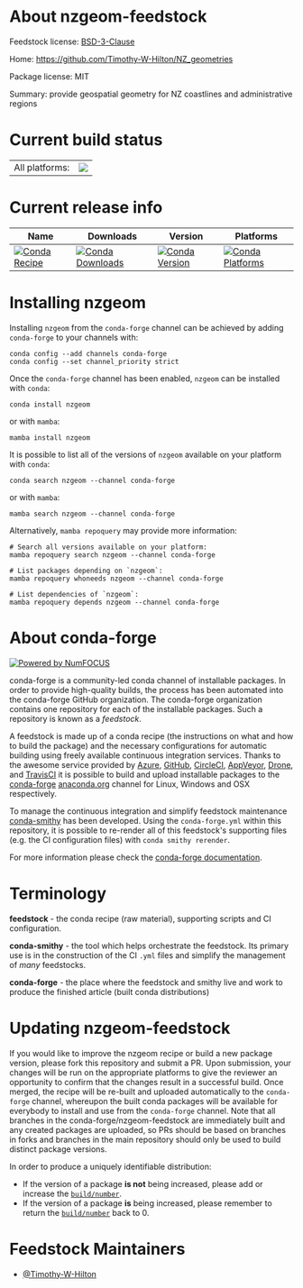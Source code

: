 About nzgeom-feedstock
======================

Feedstock license: [BSD-3-Clause](https://github.com/conda-forge/nzgeom-feedstock/blob/main/LICENSE.txt)

Home: https://github.com/Timothy-W-Hilton/NZ_geometries

Package license: MIT

Summary: provide geospatial geometry for NZ coastlines and administrative regions

Current build status
====================


<table><tr><td>All platforms:</td>
    <td>
      <a href="https://dev.azure.com/conda-forge/feedstock-builds/_build/latest?definitionId=16531&branchName=main">
        <img src="https://dev.azure.com/conda-forge/feedstock-builds/_apis/build/status/nzgeom-feedstock?branchName=main">
      </a>
    </td>
  </tr>
</table>

Current release info
====================

| Name | Downloads | Version | Platforms |
| --- | --- | --- | --- |
| [![Conda Recipe](https://img.shields.io/badge/recipe-nzgeom-green.svg)](https://anaconda.org/conda-forge/nzgeom) | [![Conda Downloads](https://img.shields.io/conda/dn/conda-forge/nzgeom.svg)](https://anaconda.org/conda-forge/nzgeom) | [![Conda Version](https://img.shields.io/conda/vn/conda-forge/nzgeom.svg)](https://anaconda.org/conda-forge/nzgeom) | [![Conda Platforms](https://img.shields.io/conda/pn/conda-forge/nzgeom.svg)](https://anaconda.org/conda-forge/nzgeom) |

Installing nzgeom
=================

Installing `nzgeom` from the `conda-forge` channel can be achieved by adding `conda-forge` to your channels with:

```
conda config --add channels conda-forge
conda config --set channel_priority strict
```

Once the `conda-forge` channel has been enabled, `nzgeom` can be installed with `conda`:

```
conda install nzgeom
```

or with `mamba`:

```
mamba install nzgeom
```

It is possible to list all of the versions of `nzgeom` available on your platform with `conda`:

```
conda search nzgeom --channel conda-forge
```

or with `mamba`:

```
mamba search nzgeom --channel conda-forge
```

Alternatively, `mamba repoquery` may provide more information:

```
# Search all versions available on your platform:
mamba repoquery search nzgeom --channel conda-forge

# List packages depending on `nzgeom`:
mamba repoquery whoneeds nzgeom --channel conda-forge

# List dependencies of `nzgeom`:
mamba repoquery depends nzgeom --channel conda-forge
```


About conda-forge
=================

[![Powered by
NumFOCUS](https://img.shields.io/badge/powered%20by-NumFOCUS-orange.svg?style=flat&colorA=E1523D&colorB=007D8A)](https://numfocus.org)

conda-forge is a community-led conda channel of installable packages.
In order to provide high-quality builds, the process has been automated into the
conda-forge GitHub organization. The conda-forge organization contains one repository
for each of the installable packages. Such a repository is known as a *feedstock*.

A feedstock is made up of a conda recipe (the instructions on what and how to build
the package) and the necessary configurations for automatic building using freely
available continuous integration services. Thanks to the awesome service provided by
[Azure](https://azure.microsoft.com/en-us/services/devops/), [GitHub](https://github.com/),
[CircleCI](https://circleci.com/), [AppVeyor](https://www.appveyor.com/),
[Drone](https://cloud.drone.io/welcome), and [TravisCI](https://travis-ci.com/)
it is possible to build and upload installable packages to the
[conda-forge](https://anaconda.org/conda-forge) [anaconda.org](https://anaconda.org/)
channel for Linux, Windows and OSX respectively.

To manage the continuous integration and simplify feedstock maintenance
[conda-smithy](https://github.com/conda-forge/conda-smithy) has been developed.
Using the ``conda-forge.yml`` within this repository, it is possible to re-render all of
this feedstock's supporting files (e.g. the CI configuration files) with ``conda smithy rerender``.

For more information please check the [conda-forge documentation](https://conda-forge.org/docs/).

Terminology
===========

**feedstock** - the conda recipe (raw material), supporting scripts and CI configuration.

**conda-smithy** - the tool which helps orchestrate the feedstock.
                   Its primary use is in the construction of the CI ``.yml`` files
                   and simplify the management of *many* feedstocks.

**conda-forge** - the place where the feedstock and smithy live and work to
                  produce the finished article (built conda distributions)


Updating nzgeom-feedstock
=========================

If you would like to improve the nzgeom recipe or build a new
package version, please fork this repository and submit a PR. Upon submission,
your changes will be run on the appropriate platforms to give the reviewer an
opportunity to confirm that the changes result in a successful build. Once
merged, the recipe will be re-built and uploaded automatically to the
`conda-forge` channel, whereupon the built conda packages will be available for
everybody to install and use from the `conda-forge` channel.
Note that all branches in the conda-forge/nzgeom-feedstock are
immediately built and any created packages are uploaded, so PRs should be based
on branches in forks and branches in the main repository should only be used to
build distinct package versions.

In order to produce a uniquely identifiable distribution:
 * If the version of a package **is not** being increased, please add or increase
   the [``build/number``](https://docs.conda.io/projects/conda-build/en/latest/resources/define-metadata.html#build-number-and-string).
 * If the version of a package **is** being increased, please remember to return
   the [``build/number``](https://docs.conda.io/projects/conda-build/en/latest/resources/define-metadata.html#build-number-and-string)
   back to 0.

Feedstock Maintainers
=====================

* [@Timothy-W-Hilton](https://github.com/Timothy-W-Hilton/)

